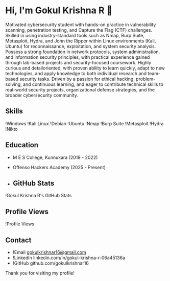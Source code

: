 # Hi, I'm Gokul Krishna R 👋

Motivated cybersecurity student with hands-on practice in vulnerability scanning, penetration testing, and Capture the
Flag (CTF) challenges. Skilled in using industry-standard tools such as Nmap, Burp Suite, Metasploit, Hydra, and John
the Ripper within Linux environments (Kali, Ubuntu) for reconnaissance, exploitation, and system security analysis.
Possess a strong foundation in network protocols, system administration, and information security principles, with
practical experience gained through lab-based projects and security-focused coursework. Highly curious and detailoriented, with proven ability to learn quickly, adapt to new technologies, and apply knowledge to both individual research and team-based security tasks. Driven by a passion for ethical hacking, problem-solving, and continuous learning, and eager to contribute technical skills to real-world security projects, organizational defense strategies, and the
broader cybersecurity community.

## Skills
!Windows !Kali Linux !Debian !Ubuntu !Nmap !Burp Suite !Metasploit !Hydra !Nikto


## Education
- M E S College, Kunnukara (2019 - 2022)  
- Offenso Hackers Academy (2025 - Present)

-   ## GitHub Stats

!Gokul Krishna R's GitHub Stats

## Profile Views

!Profile Views



## Contact
- !Email gokulkrishnar16@gmail.com  
- !LinkedIn linkedin.com/in/gokul-krishna-r-06a45136a  
- !GitHub github.com/gokulkrishnar16  

Thank you for visiting my profile! 
